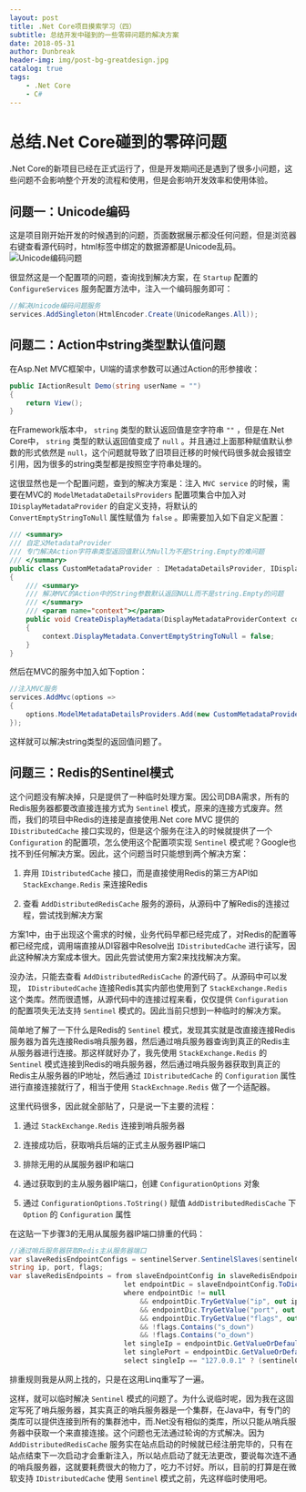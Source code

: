 ```yaml
---
layout: post
title: .Net Core项目摸索学习（四）
subtitle: 总结开发中碰到的一些零碎问题的解决方案
date: 2018-05-31
author: Dunbreak
header-img: img/post-bg-greatdesign.jpg
catalog: true
tags:
    - .Net Core
    - C#
---
```

# 总结.Net Core碰到的零碎问题

.Net Core的新项目已经在正式运行了，但是开发期间还是遇到了很多小问题，这些问题不会影响整个开发的流程和使用，但是会影响开发效率和使用体验。

## 问题一：Unicode编码

这是项目刚开始开发的时候遇到的问题，页面数据展示都没任何问题，但是浏览器右键查看源代码时，html标签中绑定的数据源都是Unicode乱码。
![Unicode编码问题](http://f.cl.ly/items/1D0h0d1H2t0P1N3O3A1y/unicode%E7%BC%96%E7%A0%81%E9%97%AE%E9%A2%98.png)

很显然这是一个配置项的问题，查询找到解决方案，在 `Startup` 配置的 `ConfigureServices` 服务配置方法中，注入一个编码服务即可：

``` C#
//解决Unicode编码问题服务
services.AddSingleton(HtmlEncoder.Create(UnicodeRanges.All));
```

## 问题二：Action中string类型默认值问题

在Asp.Net MVC框架中，UI端的请求参数可以通过Action的形参接收：

``` C#
public IActionResult Demo(string userName = "")
{
    return View();
}
```

在Framework版本中， `string` 类型的默认返回值是空字符串 `""` ，但是在.Net Core中， `string` 类型的默认返回值变成了 `null` 。并且通过上面那种赋值默认参数的形式依然是 `null`，这个问题就导致了旧项目迁移的时候代码很多就会报错空引用，因为很多的string类型都是按照空字符串处理的。

这很显然也是一个配置问题，查到的解决方案是：注入 `MVC service` 的时候，需要在MVC的 `ModelMetadataDetailsProviders` 配置项集合中加入对 `IDisplayMetadataProvider` 的自定义支持，将默认的 `ConvertEmptyStringToNull` 属性赋值为 `false` 。即需要加入如下自定义配置：

``` C#
/// <summary>
/// 自定义MetadataProvider
/// 专门解决Action字符串类型返回值默认为Null为不是String.Empty的难问题
/// </summary>
public class CustomMetadataProvider : IMetadataDetailsProvider, IDisplayMetadataProvider
{
    /// <summary>
    /// 解决MVC的Action中的String参数默认返回NULL而不是string.Empty的问题
    /// </summary>
    /// <param name="context"></param>
    public void CreateDisplayMetadata(DisplayMetadataProviderContext context)
    {
        context.DisplayMetadata.ConvertEmptyStringToNull = false;
    }
}
```

然后在MVC的服务中加入如下option：

``` C#
//注入MVC服务
services.AddMvc(options =>
{
    options.ModelMetadataDetailsProviders.Add(new CustomMetadataProvider());
});
```

这样就可以解决string类型的返回值问题了。

## 问题三：Redis的Sentinel模式

这个问题没有解决掉，只是提供了一种临时处理方案。因公司DBA需求，所有的Redis服务器都要改直接连接方式为 `Sentinel` 模式，原来的连接方式废弃。然而，我们的项目中Redis的连接是直接使用.Net core MVC 提供的 `IDistributedCache` 接口实现的，但是这个服务在注入的时候就提供了一个 `Configuration` 的配置项，怎么使用这个配置项实现 `Sentinel` 模式呢？Google也找不到任何解决方案。因此，这个问题当时只能想到两个解决方案：

1. 弃用 `IDistributedCache` 接口，而是直接使用Redis的第三方API如 `StackExchange.Redis` 来连接Redis

2. 查看 `AddDistributedRedisCache` 服务的源码，从源码中了解Redis的连接过程，尝试找到解决方案

方案1中，由于出现这个需求的时候，业务代码早都已经完成了，对Redis的配置等都已经完成，调用端直接从DI容器中Resolve出 `IDistributedCache` 进行读写，因此这种解决方案成本很大。因此先尝试使用方案2来找找解决方案。

没办法，只能去查看 `AddDistributedRedisCache` 的源代码了。从源码中可以发现， `IDistributedCache` 连接Redis其实内部也使用到了 `StackExchange.Redis` 这个类库。然而很遗憾，从源代码中的连接过程来看，仅仅提供 `Configuration` 的配置项失无法支持 `Sentinel` 模式的。因此当前只想到一种临时的解决方案。

简单地了解了一下什么是Redis的 `Sentinel` 模式，发现其实就是改直接连接Redis服务器为首先连接Redis哨兵服务器，然后通过哨兵服务器查询到真正的Redis主从服务器进行连接。那这样就好办了，我先使用 `StackExchange.Redis` 的 `Sentinel` 模式连接到Redis的哨兵服务器，然后通过哨兵服务器获取到真正的Redis主从服务器的IP地址，然后通过 `IDistributedCache` 的 `Configuration` 属性进行直接连接就行了，相当于使用 `StackExchnage.Redis` 做了一个适配器。

这里代码很多，因此就全部贴了，只是说一下主要的流程：

1. 通过 `StackExchange.Redis` 连接到哨兵服务器

2. 连接成功后，获取哨兵后端的正式主从服务器IP端口

3. 排除无用的从属服务器IP和端口

4. 通过获取到的主从服务器IP端口，创建 `ConfigurationOptions` 对象

5. 通过 `ConfigurationOptions.ToString()` 赋值 `AddDistributedRedisCache` 下 `Option` 的 `Configuration` 属性

在这贴一下步骤3的无用从属服务器IP端口排重的代码：

``` C#
//通过哨兵服务器获取Redis主从服务器端口
var slaveRedisEndpointConfigs = sentinelServer.SentinelSlaves(sentinelConfig.ServiceName);
string ip, port, flags;
var slaveRedisEndpoints = from slaveEndpointConfig in slaveRedisEndpointConfigs
                            let endpointDic = slaveEndpointConfig.ToDictionary()
                            where endpointDic != null
                                && endpointDic.TryGetValue("ip", out ip)
                                && endpointDic.TryGetValue("port", out port)
                                && endpointDic.TryGetValue("flags", out flags)
                                && !flags.Contains("s_down")
                                && !flags.Contains("o_down")
                            let singleIp = endpointDic.GetValueOrDefault("ip", "")
                            let singlePort = endpointDic.GetValueOrDefault("port", "")
                            select singleIp == "127.0.0.1" ? (sentinelConfig.EndPoints.First() as IPEndPoint).Address.ToString() : $"{ singleIp }:{ singlePort }";
```

排重规则我是从网上找的，只是在这用Linq重写了一遍。

这样，就可以临时解决 `Sentinel` 模式的问题了。为什么说临时呢，因为我在这固定写死了哨兵服务器，其实真正的哨兵服务器是一个集群，在Java中，有专门的类库可以提供连接到所有的集群池中，而.Net没有相似的类库，所以只能从哨兵服务器中获取一个来直接连接。这个问题也无法通过轮询的方式解决。因为 `AddDistributedRedisCache` 服务实在站点启动的时候就已经注册完毕的，只有在站点结束下一次启动才会重新注入，所以站点启动了就无法更改，要说每次连不通的哨兵服务器，这就要耗费很大的物力了，吃力不讨好。所以，目前的打算是在微软支持 `IDistributedCache` 使用 `Sentinel` 模式之前，先这样临时使用吧。